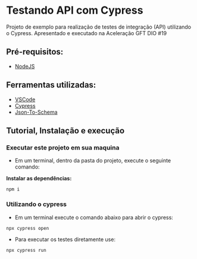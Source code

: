 # Testando API com Cypress

Projeto de exemplo para realização de testes de integração (API) utilizando o Cypress.
Apresentado e executado na Aceleração GFT DIO #19

## Pré-requisitos:
- [NodeJS](https://nodejs.org/en/download/ "NodeJS")

## Ferramentas utilizadas:
- [VSCode](https://code.visualstudio.com/ "VSCode")
- [Cypress](https://www.npmjs.com/package/cypress "Cypress")
- [Json-To-Schema](https://www.liquid-technologies.com/online-json-to-schema-converter "Json-To-Schema")

#####

## Tutorial, Instalação e execução

### Executar este projeto em sua maquina

* Em um terminal, dentro da pasta do projeto, execute o seguinte comando:

**Instalar as dependências:**  
```
npm i
```

### Utilizando o cypress

* Em um terminal execute o comando abaixo para abrir o cypress:
```
npx cypress open 
```

* Para executar os testes diretamente use:
```
npx cypress run 
```